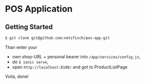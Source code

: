 # POS Application

## Getting Started

```sh
$ git clone git@github.com:netzfisch/pos-app.git
```

Than enter your

* own shop-URL + personal bearer into  `/app/services/config.js`,
* do `$ ionic serve`,
* open `http://localhost:8100/` and got to ProductListPage

Voila, done!
